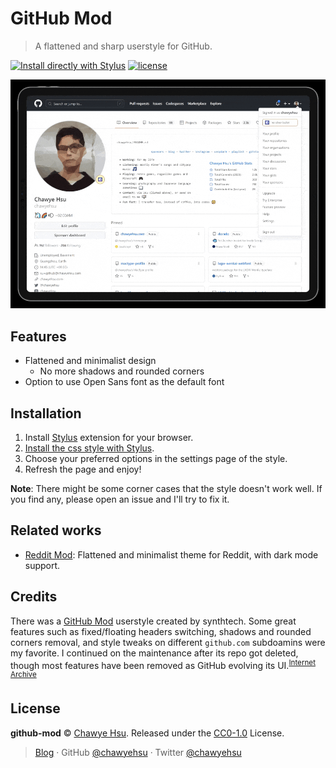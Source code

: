 # GitHub Mod

> A flattened and sharp userstyle for GitHub.

[![Install directly with Stylus][badge]][1] [![license][license-badge]](LICENSE)

![Screenshot](assets/screenshot.gif)

## Features

- Flattened and minimalist design
  - No more shadows and rounded corners
- Option to use Open Sans font as the default font

## Installation

1. Install [Stylus] extension for your browser.
2. [Install the css style with Stylus][1].
3. Choose your preferred options in the settings page of the style.
4. Refresh the page and enjoy!

**Note**: There might be some corner cases that the style doesn't work well.
If you find any, please open an issue and I'll try to fix it.

## Related works

- [Reddit Mod]: Flattened and minimalist theme for Reddit, with dark mode support.

## Credits

There was a [GitHub Mod] userstyle created by synthtech. Some great features such
as fixed/floating headers switching, shadows and rounded corners removal, and
style tweaks on different `github.com` subdoamins were my favorite. I continued
on the maintenance after its repo got deleted, though most features have been
removed as GitHub evolving its UI.<sup>[Internet Archive]</sup>

## License

**github-mod** © [Chawye Hsu](https://github.com/chawyehsu). Released under the [CC0-1.0](LICENSE) License.

> [Blog](https://chawyehsu.com) · GitHub [@chawyehsu](https://github.com/chawyehsu) · Twitter [@chawyehsu](https://twitter.com/chawyehsu)

[badge]: https://img.shields.io/badge/Install%20directly%20with-Stylus-00adad.svg?style=flat-square
[license-badge]: https://img.shields.io/github/license/chawyehsu/github-mod?style=flat-square
[Stylus]: https://add0n.com/stylus.html
[1]: https://raw.githubusercontent.com/chawyehsu/github-mod/master/github-mod.user.css
[Reddit Mod]: https://github.com/chawyehsu/reddit-mod
[GitHub Mod]: https://userstyles.org/styles/106779/github-mod
[Internet Archive]: https://web.archive.org/web/20220218210953/https://github.com/synthtech/github-mod
